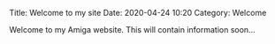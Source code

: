 Title: Welcome to my site
Date: 2020-04-24 10:20
Category: Welcome

Welcome to my Amiga website. This will contain information soon...